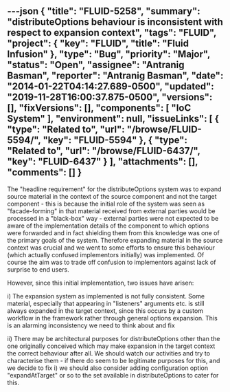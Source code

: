 ---json
{
  "title": "FLUID-5258",
  "summary": "distributeOptions behaviour is inconsistent with respect to expansion context",
  "tags": "FLUID",
  "project": {
    "key": "FLUID",
    "title": "Fluid Infusion"
  },
  "type": "Bug",
  "priority": "Major",
  "status": "Open",
  "assignee": "Antranig Basman",
  "reporter": "Antranig Basman",
  "date": "2014-01-22T04:14:27.689-0500",
  "updated": "2019-11-28T16:00:37.875-0500",
  "versions": [],
  "fixVersions": [],
  "components": [
    "IoC System"
  ],
  "environment": null,
  "issueLinks": [
    {
      "type": "Related to",
      "url": "/browse/FLUID-5594/",
      "key": "FLUID-5594"
    },
    {
      "type": "Related to",
      "url": "/browse/FLUID-6437/",
      "key": "FLUID-6437"
    }
  ],
  "attachments": [],
  "comments": []
}
---
The "headline requirement" for the distributeOptions system was to expand source material in the context of the source component and not the target component - this is because the initial role of the system was seen as "facade-forming" in that material received from external parties would be processed in a "black-box" way - external parties were not expected to be aware of the implementation details of the component to which options were forwarded and in fact shielding them from this knowledge was one of the primary goals of the system. Therefore expanding material in the source context was crucial and we went to some efforts to ensure this behaviour (which actually confused implementors initially) was implemented. Of course the aim was to trade off confusion to implementors against lack of surprise to end users.

However, since this initial implementation, two issues have arisen:

i) The expansion system as implemented is not fully consistent. Some material, especially that appearing in "listeners" arguments etc. is still always expanded in the target context, since this occurs by a custom workflow in the framework rather through general options expansion. This is an alarming inconsistency we need to think about and fix

ii) There may be architectural purposes for distributeOptions other than the one originally conceived which may make expansion in the target context the correct behaviour after all. We should watch our activities and try to characterise them - if there do seem to be legitimate purposes for this, and we decide to fix i) we should also consider adding configuration option "expandAtTarget" or so to the set available in distributeOptions to cater for this.

        
